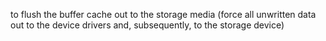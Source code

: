 to flush the buffer cache out to the storage media (force all unwritten data out to the device drivers and, subsequently, to the storage device)
